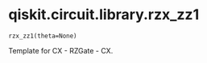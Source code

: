 # qiskit.circuit.library.rzx\_zz1

<span id="undefined" />

`rzx_zz1(theta=None)`

Template for CX - RZGate - CX.
